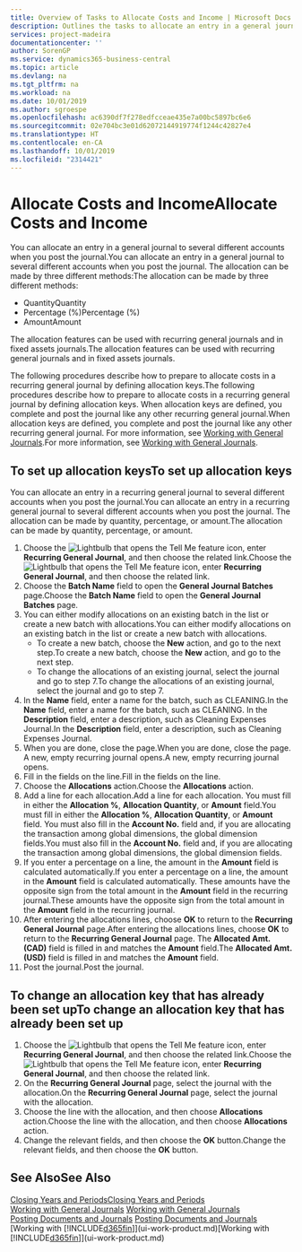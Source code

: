 ```yaml
---
title: Overview of Tasks to Allocate Costs and Income | Microsoft Docs
description: Outlines the tasks to allocate an entry in a general journal to several different accounts when you post the journal.
services: project-madeira
documentationcenter: ''
author: SorenGP
ms.service: dynamics365-business-central
ms.topic: article
ms.devlang: na
ms.tgt_pltfrm: na
ms.workload: na
ms.date: 10/01/2019
ms.author: sgroespe
ms.openlocfilehash: ac6390df7f278edfcceae435e7a00bc5897bc6e6
ms.sourcegitcommit: 02e704bc3e01d62072144919774f1244c42827e4
ms.translationtype: HT
ms.contentlocale: en-CA
ms.lasthandoff: 10/01/2019
ms.locfileid: "2314421"
---
```

# <a name="allocate-costs-and-income"></a><span data-ttu-id="d86b0-103">Allocate Costs and Income</span><span class="sxs-lookup"><span data-stu-id="d86b0-103">Allocate Costs and Income</span></span>
<span data-ttu-id="d86b0-104">You can allocate an entry in a general journal to several different accounts when you post the journal.</span><span class="sxs-lookup"><span data-stu-id="d86b0-104">You can allocate an entry in a general journal to several different accounts when you post the journal.</span></span> <span data-ttu-id="d86b0-105">The allocation can be made by three different methods:</span><span class="sxs-lookup"><span data-stu-id="d86b0-105">The allocation can be made by three different methods:</span></span>

* <span data-ttu-id="d86b0-106">Quantity</span><span class="sxs-lookup"><span data-stu-id="d86b0-106">Quantity</span></span>
* <span data-ttu-id="d86b0-107">Percentage (%)</span><span class="sxs-lookup"><span data-stu-id="d86b0-107">Percentage (%)</span></span>
* <span data-ttu-id="d86b0-108">Amount</span><span class="sxs-lookup"><span data-stu-id="d86b0-108">Amount</span></span>

<span data-ttu-id="d86b0-109">The allocation features can be used with recurring general journals and in fixed assets journals.</span><span class="sxs-lookup"><span data-stu-id="d86b0-109">The allocation features can be used with recurring general journals and in fixed assets journals.</span></span>
<!--You can also distribute the cost or revenue of a line to an intercompany partner when you post a sales or purchase document. When you post the document, a line will be posted in your general journal, and a corresponding line will be created in the intercompany outbox.-->

<span data-ttu-id="d86b0-110">The following procedures describe how to prepare to allocate costs in a recurring general journal by defining allocation keys.</span><span class="sxs-lookup"><span data-stu-id="d86b0-110">The following procedures describe how to prepare to allocate costs in a recurring general journal by defining allocation keys.</span></span> <span data-ttu-id="d86b0-111">When allocation keys are defined, you complete and post the journal like any other recurring general journal.</span><span class="sxs-lookup"><span data-stu-id="d86b0-111">When allocation keys are defined, you complete and post the journal like any other recurring general journal.</span></span> <span data-ttu-id="d86b0-112">For more information, see [Working with General Journals](ui-work-general-journals.md).</span><span class="sxs-lookup"><span data-stu-id="d86b0-112">For more information, see [Working with General Journals](ui-work-general-journals.md).</span></span>

## <a name="to-set-up-allocation-keys"></a><span data-ttu-id="d86b0-113">To set up allocation keys</span><span class="sxs-lookup"><span data-stu-id="d86b0-113">To set up allocation keys</span></span>
<span data-ttu-id="d86b0-114">You can allocate an entry in a recurring general journal to several different accounts when you post the journal.</span><span class="sxs-lookup"><span data-stu-id="d86b0-114">You can allocate an entry in a recurring general journal to several different accounts when you post the journal.</span></span> <span data-ttu-id="d86b0-115">The allocation can be made by quantity, percentage, or amount.</span><span class="sxs-lookup"><span data-stu-id="d86b0-115">The allocation can be made by quantity, percentage, or amount.</span></span>
1. <span data-ttu-id="d86b0-116">Choose the ![Lightbulb that opens the Tell Me feature](media/ui-search/search_small.png "Tell me what you want to do") icon, enter **Recurring General Journal**, and then choose the related link.</span><span class="sxs-lookup"><span data-stu-id="d86b0-116">Choose the ![Lightbulb that opens the Tell Me feature](media/ui-search/search_small.png "Tell me what you want to do") icon, enter **Recurring General Journal**, and then choose the related link.</span></span>
2. <span data-ttu-id="d86b0-117">Choose the **Batch Name** field to open the **General Journal Batches** page.</span><span class="sxs-lookup"><span data-stu-id="d86b0-117">Choose the **Batch Name** field to open the **General Journal Batches** page.</span></span>
3. <span data-ttu-id="d86b0-118">You can either modify allocations on an existing batch in the list or create a new batch with allocations.</span><span class="sxs-lookup"><span data-stu-id="d86b0-118">You can either modify allocations on an existing batch in the list or create a new batch with allocations.</span></span>
   * <span data-ttu-id="d86b0-119">To create a new batch, choose the **New** action, and go to the next step.</span><span class="sxs-lookup"><span data-stu-id="d86b0-119">To create a new batch, choose the **New** action, and go to the next step.</span></span>
   * <span data-ttu-id="d86b0-120">To change the allocations of an existing journal, select the journal and go to step 7.</span><span class="sxs-lookup"><span data-stu-id="d86b0-120">To change the allocations of an existing journal, select the journal and go to step 7.</span></span>    
4. <span data-ttu-id="d86b0-121">In the **Name** field, enter a name for the batch, such as CLEANING.</span><span class="sxs-lookup"><span data-stu-id="d86b0-121">In the **Name** field, enter a name for the batch, such as CLEANING.</span></span> <span data-ttu-id="d86b0-122">In the **Description** field, enter a description, such as Cleaning Expenses Journal.</span><span class="sxs-lookup"><span data-stu-id="d86b0-122">In the **Description** field, enter a description, such as Cleaning Expenses Journal.</span></span>
5. <span data-ttu-id="d86b0-123">When you are done, close the page.</span><span class="sxs-lookup"><span data-stu-id="d86b0-123">When you are done, close the page.</span></span> <span data-ttu-id="d86b0-124">A new, empty recurring journal opens.</span><span class="sxs-lookup"><span data-stu-id="d86b0-124">A new, empty recurring journal opens.</span></span>
6. <span data-ttu-id="d86b0-125">Fill in the fields on the line.</span><span class="sxs-lookup"><span data-stu-id="d86b0-125">Fill in the fields on the line.</span></span>
7. <span data-ttu-id="d86b0-126">Choose the **Allocations** action.</span><span class="sxs-lookup"><span data-stu-id="d86b0-126">Choose the **Allocations** action.</span></span>
8. <span data-ttu-id="d86b0-127">Add a line for each allocation.</span><span class="sxs-lookup"><span data-stu-id="d86b0-127">Add a line for each allocation.</span></span> <span data-ttu-id="d86b0-128">You must fill in either the **Allocation %**, **Allocation Quantity**, or **Amount** field.</span><span class="sxs-lookup"><span data-stu-id="d86b0-128">You must fill in either the **Allocation %**, **Allocation Quantity**, or **Amount** field.</span></span> <span data-ttu-id="d86b0-129">You must also fill in the **Account No.** field and, if you are allocating the transaction among global dimensions, the global dimension fields.</span><span class="sxs-lookup"><span data-stu-id="d86b0-129">You must also fill in the **Account No.** field and, if you are allocating the transaction among global dimensions, the global dimension fields.</span></span>
9. <span data-ttu-id="d86b0-130">If you enter a percentage on a line, the amount in the **Amount** field is calculated automatically.</span><span class="sxs-lookup"><span data-stu-id="d86b0-130">If you enter a percentage on a line, the amount in the **Amount** field is calculated automatically.</span></span> <span data-ttu-id="d86b0-131">These amounts have the opposite sign from the total amount in the **Amount** field in the recurring journal.</span><span class="sxs-lookup"><span data-stu-id="d86b0-131">These amounts have the opposite sign from the total amount in the **Amount** field in the recurring journal.</span></span>
10. <span data-ttu-id="d86b0-132">After entering the allocations lines, choose **OK** to return to the **Recurring General Journal** page.</span><span class="sxs-lookup"><span data-stu-id="d86b0-132">After entering the allocations lines, choose **OK** to return to the **Recurring General Journal** page.</span></span> <span data-ttu-id="d86b0-133">The **Allocated Amt. (CAD)** field is filled in and matches the **Amount** field.</span><span class="sxs-lookup"><span data-stu-id="d86b0-133">The **Allocated Amt. (USD)** field is filled in and matches the **Amount** field.</span></span>
11. <span data-ttu-id="d86b0-134">Post the journal.</span><span class="sxs-lookup"><span data-stu-id="d86b0-134">Post the journal.</span></span>

## <a name="to-change-an-allocation-key-that-has-already-been-set-up"></a><span data-ttu-id="d86b0-135">To change an allocation key that has already been set up</span><span class="sxs-lookup"><span data-stu-id="d86b0-135">To change an allocation key that has already been set up</span></span>
1. <span data-ttu-id="d86b0-136">Choose the ![Lightbulb that opens the Tell Me feature](media/ui-search/search_small.png "Tell me what you want to do") icon, enter **Recurring General Journal**, and then choose the related link.</span><span class="sxs-lookup"><span data-stu-id="d86b0-136">Choose the ![Lightbulb that opens the Tell Me feature](media/ui-search/search_small.png "Tell me what you want to do") icon, enter **Recurring General Journal**, and then choose the related link.</span></span>
2. <span data-ttu-id="d86b0-137">On the **Recurring General Journal** page, select the journal with the allocation.</span><span class="sxs-lookup"><span data-stu-id="d86b0-137">On the **Recurring General Journal** page, select the journal with the allocation.</span></span>
3. <span data-ttu-id="d86b0-138">Choose the line with the allocation, and then choose **Allocations** action.</span><span class="sxs-lookup"><span data-stu-id="d86b0-138">Choose the line with the allocation, and then choose **Allocations** action.</span></span>
4. <span data-ttu-id="d86b0-139">Change the relevant fields, and then choose the **OK** button.</span><span class="sxs-lookup"><span data-stu-id="d86b0-139">Change the relevant fields, and then choose the **OK** button.</span></span>

## <a name="see-also"></a><span data-ttu-id="d86b0-140">See Also</span><span class="sxs-lookup"><span data-stu-id="d86b0-140">See Also</span></span>
[<span data-ttu-id="d86b0-141">Closing Years and Periods</span><span class="sxs-lookup"><span data-stu-id="d86b0-141">Closing Years and Periods</span></span>](year-close-years-periods.md)  
<span data-ttu-id="d86b0-142">[Working with General Journals](ui-work-general-journals.md)  </span><span class="sxs-lookup"><span data-stu-id="d86b0-142">[Working with General Journals](ui-work-general-journals.md)  </span></span>  
<span data-ttu-id="d86b0-143">[Posting Documents and Journals](ui-post-documents-journals.md)  </span><span class="sxs-lookup"><span data-stu-id="d86b0-143">[Posting Documents and Journals](ui-post-documents-journals.md)  </span></span>  
<span data-ttu-id="d86b0-144">[Working with [!INCLUDE[d365fin](includes/d365fin_md.md)]](ui-work-product.md)</span><span class="sxs-lookup"><span data-stu-id="d86b0-144">[Working with [!INCLUDE[d365fin](includes/d365fin_md.md)]](ui-work-product.md)</span></span>
